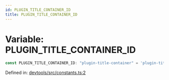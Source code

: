 ```yaml
---
id: PLUGIN_TITLE_CONTAINER_ID
title: PLUGIN_TITLE_CONTAINER_ID
---
```


<!-- DO NOT EDIT: this page is autogenerated from the type comments -->

# Variable: PLUGIN\_TITLE\_CONTAINER\_ID

```ts
const PLUGIN_TITLE_CONTAINER_ID: "plugin-title-container" = 'plugin-title-container';
```

Defined in: [devtools/src/constants.ts:2](https://github.com/TanStack/devtools/blob/main/packages/devtools/src/constants.ts#L2)
